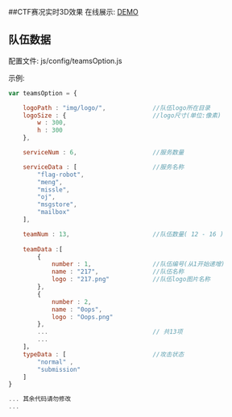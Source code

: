 ﻿##CTF赛况实时3D效果
在线展示: [DEMO](https://hujiulong.github.io/CTF-Visualization/)

## 队伍数据
配置文件: js/config/teamsOption.js

示例:
```javascript
var teamsOption = {

	logoPath : "img/logo/",				//队伍logo所在目录
	logoSize : {						//logo尺寸(单位:像素)
		w : 300,
		h : 300
	},

	serviceNum : 6,                     //服务数量

	serviceData : [                     //服务名称
		"flag-robot",
		"meng",
		"missle", 
		"oj", 
		"msgstore", 
		"mailbox"
	],

	teamNum : 13,                       //队伍数量( 12 - 16 )
	
	teamData :[
		{
		    number : 1,                 //队伍编号(从1开始递增)
		    name : "217",               //队伍名称
		    logo : "217.png"            //队伍logo图片名称
		},
		{
		    number : 2,
		    name : "0ops",
		    logo : "Oops.png"
		},
	  	...                             // 共13项
		...
	]，
	typeData : [                        //攻击状态
	    "normal" ,
		"submission"
	]
}

... 其余代码请勿修改
...

```